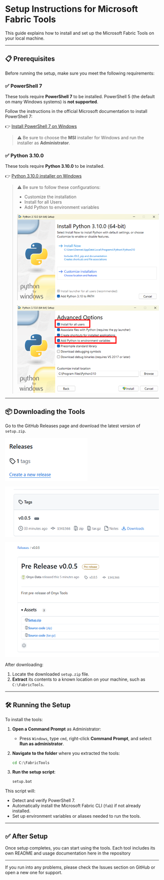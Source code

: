 # Setup Instructions for Microsoft Fabric Tools

This guide explains how to install and set up the Microsoft Fabric Tools on your local machine.

---

## 📋 Prerequisites

Before running the setup, make sure you meet the following requirements:

### ✅ PowerShell 7

These tools require **PowerShell 7** to be installed. PowerShell 5 (the default on many Windows systems) is **not supported**.

Follow the instructions in the official Microsoft documentation to install PowerShell 7:

👉 [Install PowerShell 7 on Windows](https://learn.microsoft.com/en-us/powershell/scripting/install/installing-powershell-on-windows?view=powershell-7.5)

> ⚠️ Be sure to choose the **MSI** installer for Windows and run the installer as **Administrator**.

### ✅ Python 3.10.0

These tools require **Python 3.10.0** to be installed. 


👉 [Python 3.10.0 installer on Windows](https://www.python.org/ftp/python/3.10.0/python-3.10.0-amd64.exe)

> ⚠️ Be sure to follow these configurations:
>
> - Customize the installation
> - Install for all Users
> - Add Python to environment variables
>
> ![python01.png](https://github.com/Onyx-Data/FabOps-Toolkit/blob/main/docs/images/python01-fe77be9e-05ab-412c-9d10-232983d2fe2f.png)
>
> ![python02.png](https://github.com/Onyx-Data/FabOps-Toolkit/blob/main/docs/images/python02-66f8ba58-f834-431c-87b9-87207e4c82d7.png)

---

## 📦 Downloading the Tools

Go to the GitHub Releases page and download the latest version of `setup.zip`.

![Step 1 : ](https://github.com/Onyx-Data/FabOps-Toolkit/blob/main/docs/images/release01.png)

![Step 2 : ](https://github.com/Onyx-Data/FabOps-Toolkit/blob/main/docs/images/release02.png)

![Step 3 : ](https://github.com/Onyx-Data/FabOps-Toolkit/blob/main/docs/images/release03.png)

After downloading:

1. Locate the downloaded `setup.zip` file.
2. **Extract** its contents to a known location on your machine, such as `C:\FabricTools`.


---

## 🛠️ Running the Setup

To install the tools:

1. **Open a Command Prompt** as Administrator:
   - Press `Windows`, type `cmd`, right-click **Command Prompt**, and select **Run as administrator**.

2. **Navigate to the folder** where you extracted the tools:
   ```cmd
   cd C:\FabricTools
   ```

3. **Run the setup script**:
   ```cmd
   setup.bat
   ```

This script will:
- Detect and verify PowerShell 7.
- Automatically install the Microsoft Fabric CLI (`fab`) if not already installed.
- Set up environment variables or aliases needed to run the tools.

---

## ✅ After Setup

Once setup completes, you can start using the tools. Each tool includes its own README and usage documentation here in the repository

---

If you run into any problems, please check the Issues section on GitHub or open a new one for support.
